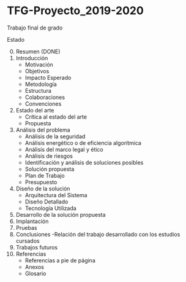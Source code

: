 # TFG-Proyecto_2019-2020
Trabajo final de grado

Estado

0. Resumen (DONE)
1. Introducción
	- Motivación
	- Objetivos
	- Impacto Esperado
	- Metodología
	- Estructura
	- Colaboraciones
	- Convenciones
2. Estado del arte
	- Crítica al estado del arte
	- Propuesta
3. Análisis del problema
	- Análisis de la seguridad
	- Análisis energético o de eficiencia algorítmica
	- Análisis del marco legal y ético
	- Análisis de riesgos
	- Identificación y análisis de soluciones posibles
	- Solución propuesta
	- Plan de Trabajo
	- Presupuesto
4. Diseño de la solución
	- Arquitectura del Sistema
	- Diseño Detallado
	- Tecnología Utilizada
5. Desarrollo de la solución propuesta
6. Implantación
7. Pruebas
8. Conclusiones
	-Relación del trabajo desarrollado con los estudios cursados
9. Trabajos futuros
10. Referencias
	- Referencias a pie de página
	- Anexos
	- Glosario
